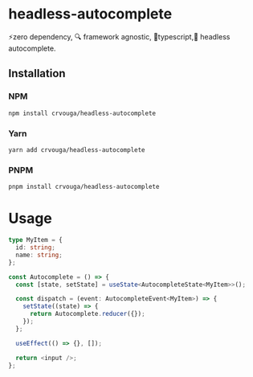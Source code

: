 # headless-autocomplete

⚡️zero dependency, 🔍 framework agnostic, 💪typescript,🧠 headless autocomplete.

## Installation

### NPM

```shell
npm install crvouga/headless-autocomplete
```

### Yarn

```shell
yarn add crvouga/headless-autocomplete
```

### PNPM

```shell
pnpm install crvouga/headless-autocomplete
```

# Usage

```ts
type MyItem = {
  id: string;
  name: string;
};

const Autocomplete = () => {
  const [state, setState] = useState<AutocompleteState<MyItem>>();

  const dispatch = (event: AutocompleteEvent<MyItem>) => {
    setState((state) => {
      return Autocomplete.reducer({});
    });
  };

  useEffect(() => {}, []);

  return <input />;
};
```
